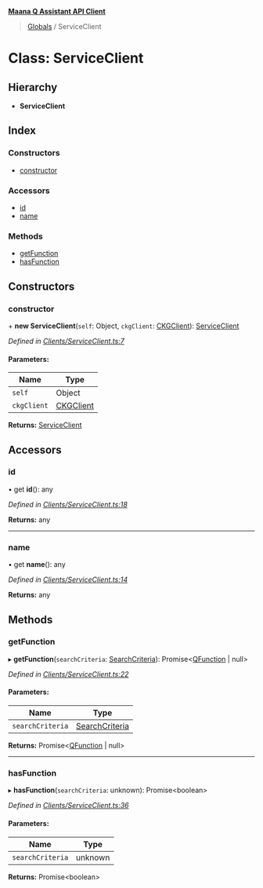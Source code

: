 **[Maana Q Assistant API Client](../README.md)**

> [Globals](../README.md) / ServiceClient

# Class: ServiceClient

## Hierarchy

* **ServiceClient**

## Index

### Constructors

* [constructor](serviceclient.md#constructor)

### Accessors

* [id](serviceclient.md#id)
* [name](serviceclient.md#name)

### Methods

* [getFunction](serviceclient.md#getfunction)
* [hasFunction](serviceclient.md#hasfunction)

## Constructors

### constructor

\+ **new ServiceClient**(`self`: Object, `ckgClient`: [CKGClient](ckgclient.md)): [ServiceClient](serviceclient.md)

*Defined in [Clients/ServiceClient.ts:7](https://github.com/maana-io/q-assistant-client/blob/develop/src/Clients/ServiceClient.ts#L7)*

#### Parameters:

Name | Type |
------ | ------ |
`self` | Object |
`ckgClient` | [CKGClient](ckgclient.md) |

**Returns:** [ServiceClient](serviceclient.md)

## Accessors

### id

• get **id**(): any

*Defined in [Clients/ServiceClient.ts:18](https://github.com/maana-io/q-assistant-client/blob/develop/src/Clients/ServiceClient.ts#L18)*

**Returns:** any

___

### name

• get **name**(): any

*Defined in [Clients/ServiceClient.ts:14](https://github.com/maana-io/q-assistant-client/blob/develop/src/Clients/ServiceClient.ts#L14)*

**Returns:** any

## Methods

### getFunction

▸ **getFunction**(`searchCriteria`: [SearchCriteria](../README.md#searchcriteria)): Promise\<[QFunction](../interfaces/qfunction.md) \| null>

*Defined in [Clients/ServiceClient.ts:22](https://github.com/maana-io/q-assistant-client/blob/develop/src/Clients/ServiceClient.ts#L22)*

#### Parameters:

Name | Type |
------ | ------ |
`searchCriteria` | [SearchCriteria](../README.md#searchcriteria) |

**Returns:** Promise\<[QFunction](../interfaces/qfunction.md) \| null>

___

### hasFunction

▸ **hasFunction**(`searchCriteria`: unknown): Promise\<boolean>

*Defined in [Clients/ServiceClient.ts:36](https://github.com/maana-io/q-assistant-client/blob/develop/src/Clients/ServiceClient.ts#L36)*

#### Parameters:

Name | Type |
------ | ------ |
`searchCriteria` | unknown |

**Returns:** Promise\<boolean>
